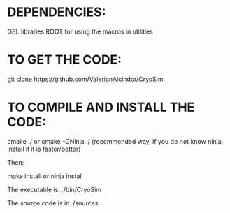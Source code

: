 DEPENDENCIES:
============

GSL libraries
ROOT for using the macros in utilities

TO GET THE CODE:
===============
git clone https://github.com/ValerianAlcindor/CryoSim

TO COMPILE AND INSTALL THE CODE:
==================================
cmake ./
  or
cmake -GNinja ./ (recommended way, if you do not know ninja, install it it is faster/better)

  Then:

  make install
  or 
  ninja install

  The executable is: ./bin/CryoSim

  The source code is in ./sources

